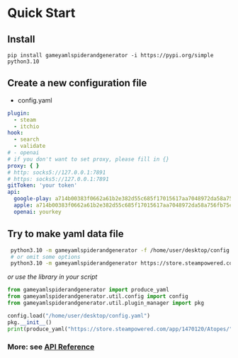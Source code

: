 # Quick Start
## Install
```commandline
pip install gameyamlspiderandgenerator -i https://pypi.org/simple
python3.10
```
## Create a new configuration file
- config.yaml
```yaml
plugin:
  - steam
  - itchio
hook:
  - search
  - validate
# - openai
# if you don't want to set proxy, please fill in {}
proxy: { }
# http: socks5://127.0.0.1:7891
# https: socks5://127.0.0.1:7891
gitToken: 'your token'
api:
  google-play: a714b00383f0662a61b2e382d55c685f17015617aa7048972da58a756fb75e90
  apple: a714b00383f0662a61b2e382d55c685f17015617aa7048972da58a756fb75e90
  openai: yourkey

```
## Try to make yaml data file
```bash
 python3.10 -m gameyamlspiderandgenerator -f /home/user/desktop/config.yaml  https://store.steampowered.com/app/290340/Armello/ -o 1.zip
 # or omit some options
 python3.10 -m gameyamlspiderandgenerator https://store.steampowered.com/app/290340/Armello/

```
*or use the library in your script*
```python
from gameyamlspiderandgenerator import produce_yaml
from gameyamlspiderandgenerator.util.config import config
from gameyamlspiderandgenerator.util.plugin_manager import pkg

config.load("/home/user/desktop/config.yaml")
pkg.__init__()
print(produce_yaml("https://store.steampowered.com/app/1470120/Atopes/"))
```

### More: see [API Reference](https://github.com/FurryGamesIndex/GameYamlSpiderAndGenerator/wiki/Api-Reference)
